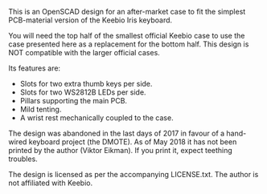 This is an OpenSCAD design for an after-market case to fit the simplest PCB-material version of the Keebio Iris keyboard.

You will need the top half of the smallest official Keebio case to use the case presented here as a replacement for the bottom half. This design is NOT compatible with the larger official cases.

Its features are:

* Slots for two extra thumb keys per side.
* Slots for two WS2812B LEDs per side.
* Pillars supporting the main PCB.
* Mild tenting.
* A wrist rest mechanically coupled to the case.

The design was abandoned in the last days of 2017 in favour of a hand-wired keyboard project (the DMOTE). As of May 2018 it has not been printed by the author (Viktor Eikman). If you print it, expect teething troubles.

The design is licensed as per the accompanying LICENSE.txt. The author is not affiliated with Keebio.
